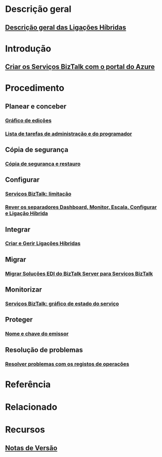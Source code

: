 # Descrição geral
## [Descrição geral das Ligações Híbridas](integration-hybrid-connection-overview.md)

# Introdução
## [Criar os Serviços BizTalk com o portal do Azure](biztalk-provision-services.md)
# Procedimento

## Planear e conceber
### [Gráfico de edições](biztalk-editions-feature-chart.md)
### [Lista de tarefas de administração e do programador](biztalk-services-administration-and-development-task-list.md)

## Cópia de segurança
### [Cópia de segurança e restauro](biztalk-backup-restore.md)

## Configurar
### [Serviços BizTalk: limitação](biztalk-throttling-thresholds.md)
### [Rever os separadores Dashboard, Monitor, Escala, Configurar e Ligação Híbrida](biztalk-dashboard-monitor-scale-tabs.md)

## Integrar
### [Criar e Gerir Ligações Híbridas](integration-hybrid-connection-create-manage.md)

## Migrar
### [Migrar Soluções EDI do BizTalk Server para Serviços BizTalk](biztalk-migrating-to-edi-guide.md)

## Monitorizar
### [Serviços BizTalk: gráfico de estado do serviço](biztalk-service-state-chart.md)

## Proteger
### [Nome e chave do emissor](biztalk-issuer-name-issuer-key.md)

## Resolução de problemas
### [Resolver problemas com os registos de operações](biztalk-troubleshoot-using-ops-logs.md)

# Referência

# Relacionado

# Recursos
## [Notas de Versão](biztalk-release-notes.md)


<!--HONumber=Nov16_HO2-->


